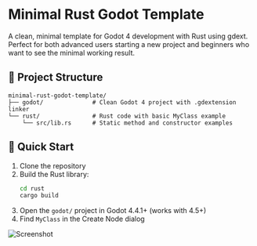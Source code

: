 # Minimal Rust Godot Template

A clean, minimal template for Godot 4 development with Rust using gdext. Perfect for both advanced users starting a new project and beginners who want to see the minimal working result.

## 📁 Project Structure

```
minimal-rust-godot-template/
├── godot/              # Clean Godot 4 project with .gdextension linker
└── rust/               # Rust code with basic MyClass example
    └── src/lib.rs      # Static method and constructor examples
```

## 🚀 Quick Start

1. Clone the repository
2. Build the Rust library:
   ```bash
   cd rust
   cargo build
   ```
3. Open the `godot/` project in Godot 4.4.1+ (works with 4.5+)
4. Find `MyClass` in the Create Node dialog

![Screenshot](https://ibb.co/1YyYt6Nf)